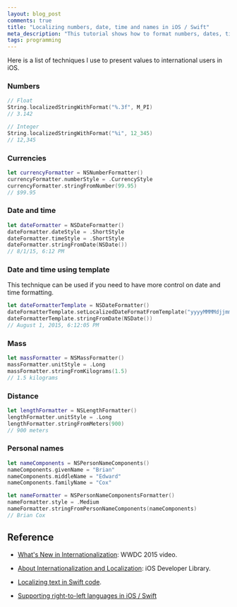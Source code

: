 ```yaml
---
layout: blog_post
comments: true
title: "Localizing numbers, date, time and names in iOS / Swift"
meta_description: "This tutorial shows how to format numbers, dates, times and names for different languages in iOS using Swift."
tags: programming
---
```


Here is a list of techniques I use to present values to international users in iOS.

### Numbers

```swift
// Float
String.localizedStringWithFormat("%.3f", M_PI)
// 3.142

// Integer
String.localizedStringWithFormat("%i", 12_345)
// 12,345
```

### Currencies

```swift
let currencyFormatter = NSNumberFormatter()
currencyFormatter.numberStyle = .CurrencyStyle
currencyFormatter.stringFromNumber(99.95)
// $99.95
```

### Date and time

```swift
let dateFormatter = NSDateFormatter()
dateFormatter.dateStyle = .ShortStyle
dateFormatter.timeStyle = .ShortStyle
dateFormatter.stringFromDate(NSDate())
// 8/1/15, 6:12 PM
```

### Date and time using template

This technique can be used if you need to have more control on date and time formatting.

```swift
let dateFormatterTemplate = NSDateFormatter()
dateFormatterTemplate.setLocalizedDateFormatFromTemplate("yyyyMMMMdjjmmss")
dateFormatterTemplate.stringFromDate(NSDate())
// August 1, 2015, 6:12:05 PM
```

### Mass

```swift
let massFormatter = NSMassFormatter()
massFormatter.unitStyle = .Long
massFormatter.stringFromKilograms(1.5)
// 1.5 kilograms
```

### Distance

```swift
let lengthFormatter = NSLengthFormatter()
lengthFormatter.unitStyle = .Long
lengthFormatter.stringFromMeters(900)
// 900 meters
```

### Personal names

```swift
let nameComponents = NSPersonNameComponents()
nameComponents.givenName = "Brian"
nameComponents.middleName = "Edward"
nameComponents.familyName = "Cox"

let nameFormatter = NSPersonNameComponentsFormatter()
nameFormatter.style = .Medium
nameFormatter.stringFromPersonNameComponents(nameComponents)
// Brian Cox
```

## Reference

* [What's New in Internationalization](https://developer.apple.com/videos/play/wwdc2015-227/): WWDC 2015 video.

* [About Internationalization and Localization](https://developer.apple.com/library/ios/documentation/MacOSX/Conceptual/BPInternational/Introduction/Introduction.html): iOS Developer Library.

* [Localizing text in Swift code](/blog/localizing-text-in-swift).

* [Supporting right-to-left languages in iOS / Swift](/blog/supporting-right-to-left-languages-in-ios-with-swift/)